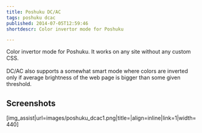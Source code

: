 ```yaml
---
title: Poshuku DC/AC
tags: poshuku dcac
published: 2014-07-05T12:59:46
shortdescr: Color invertor mode for Poshuku

---
```


Color invertor mode for Poshuku. It works on any site without any custom
CSS.\
\
DC/AC also supports a somewhat smart mode where colors are inverted only
if average brightness of the web page is bigger than some given
threshold.

Screenshots
-----------

\[img\_assist|url=images/poshuku\_dcac1.png|title=|align=inline|link=1|width=440\]